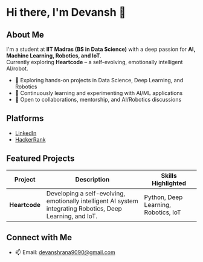 # Hi there, I'm Devansh 👋

## About Me
I'm a student at **IIT Madras (BS in Data Science)** with a deep passion for **AI, Machine Learning, Robotics, and IoT**.  
Currently exploring **Heartcode** – a self-evolving, emotionally intelligent AI/robot.

- 🔭 Exploring hands-on projects in Data Science, Deep Learning, and Robotics  
- 🌱 Continuously learning and experimenting with AI/ML applications  
- 🤝 Open to collaborations, mentorship, and AI/Robotics discussions  

## Platforms
- [LinkedIn](www.linkedin.com/in/devanshrana09)   
- [HackerRank](https://www.hackerrank.com/profile/devanshrana9090)

## Featured Projects
| Project | Description | Skills Highlighted |
|---------|-------------|------------------|
| **Heartcode** | Developing a self-evolving, emotionally intelligent AI system integrating Robotics, Deep Learning, and IoT. | Python, Deep Learning, Robotics, IoT |

## Connect with Me
- 📫 Email: devanshrana9090@gmail.com
